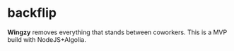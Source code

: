 # backflip

**Wingzy** removes everything that stands between coworkers.
This is a MVP build with NodeJS+Algolia.
